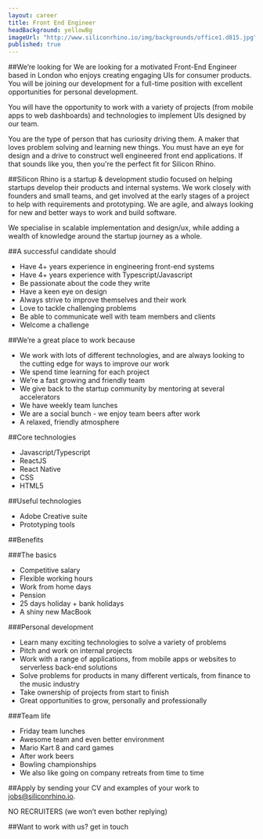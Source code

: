 ```yaml
---
layout: career
title: Front End Engineer
headBackground: yellowBg
imageUrl: "http://www.siliconrhino.io/img/backgrounds/office1.d815.jpg"
published: true
---
```


##We’re looking for
We are looking for a motivated Front-End Engineer based in London who enjoys creating engaging UIs for consumer products. You will be joining our development for a full-time position with excellent opportunities for personal development.

<p></p>
You will have the opportunity to work with a variety of projects (from mobile apps to web dashboards) and technologies to implement UIs designed by our team.
<p></p>
You are the type of person that has curiosity driving them. A maker that loves problem solving and learning new things. You must have an eye for design and a drive to construct well engineered front end applications. If that sounds like you, then you're the perfect fit for Silicon Rhino.

<p></p>

##Silicon Rhino is
a startup & development studio focused on helping startups develop their products and internal systems. We work closely with founders and small teams, and get involved at the early stages of a project to help with requirements and prototyping. We are agile, and always looking for new and better ways to work and build software.

We specialise in scalable implementation and design/ux, while adding a wealth of knowledge around the startup journey as a whole.

<p></p>

##A successful candidate should

- Have 4+ years experience in engineering front-end systems
- Have 4+ years experience with Typescript/Javascript
- Be passionate about the code they write
- Have a keen eye on design
- Always strive to improve themselves and their work
- Love to tackle challenging problems
- Be able to communicate well with team members and clients
- Welcome a challenge

<p></p>

##We’re a great place to work because

- We work with lots of different technologies, and are always looking to the cutting edge for ways to improve our work
- We spend time learning for each project
- We’re a fast growing and friendly team
- We give back to the startup community by mentoring at several accelerators
- We have weekly team lunches
- We are a social bunch - we enjoy team beers after work
- A relaxed, friendly atmosphere

<p></p>

##Core technologies

- Javascript/Typescript
- ReactJS
- React Native
- CSS
- HTML5
  <p></p>

##Useful technologies

- Adobe Creative suite
- Prototyping tools
  <p></p>

##Benefits

###The basics

- Competitive salary
- Flexible working hours
- Work from home days
- Pension
- 25 days holiday + bank holidays
- A shiny new MacBook
  <p></p>

###Personal development

- Learn many exciting technologies to solve a variety of problems
- Pitch and work on internal projects
- Work with a range of applications, from mobile apps or websites to serverless back-end solutions
- Solve problems for products in many different verticals, from finance to the music industry
- Take ownership of projects from start to finish
- Great opportunities to grow, personally and professionally

###Team life

- Friday team lunches
- Awesome team and even better environment
- Mario Kart 8 and card games
- After work beers
- Bowling championships
- We also like going on company retreats from time to time

##Apply
by sending your CV and examples of your work to jobs@siliconrhino.io.

NO RECRUITERS (we won’t even bother replying)

<p></p>

##Want to work with us?
get in touch

<p></p>
<p></p>
